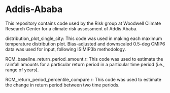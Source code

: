 # Addis-Ababa
This repository contains code used by the Risk group at Woodwell Climate Research Center for a climate risk assessment of Addis Ababa.

distribution_plot_single_city: This code was used in making each maximum temperature distribution plot. Bias-adjusted and downscaled 0.5-deg CMIP6 data was used for input, following ISIMIP3b methodology.

RCM_baseline_return_period_amount.r: This code was used to estimate the rainfall amounts for a particular return period in a particular time period (i.e., range of years).

RCM_return_period_percentile_compare.r: This code was used to estimate the change in return period between two time periods. 
